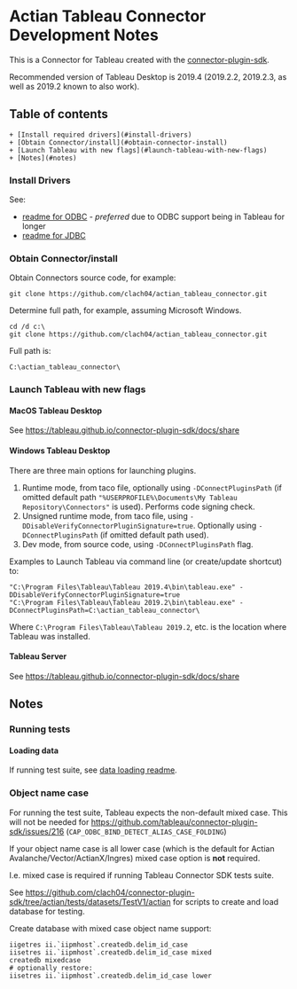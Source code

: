 # Actian Tableau Connector Development Notes


This is a Connector for Tableau created with the [connector-plugin-sdk](https://github.com/tableau/connector-plugin-sdk).

Recommended version of Tableau Desktop is 2019.4 (2019.2.2, 2019.2.3, as well as 2019.2 known to also work).

Table of contents
-----------------

    + [Install required drivers](#install-drivers)
    + [Obtain Connector/install](#obtain-connector-install)
    + [Launch Tableau with new flags](#launch-tableau-with-new-flags)
    + [Notes](#notes)

### Install Drivers

See:

  * [readme for ODBC](actian_odbc/README.md) - *preferred* due to ODBC support being in Tableau for longer
  * [readme for JDBC](actian_jdbc/README.md)


### Obtain Connector/install

Obtain Connectors source code, for example:

    git clone https://github.com/clach04/actian_tableau_connector.git

Determine full path, for example, assuming Microsoft Windows.

    cd /d c:\
    git clone https://github.com/clach04/actian_tableau_connector.git

Full path is:

    C:\actian_tableau_connector\

### Launch Tableau with new flags

#### MacOS Tableau Desktop

See https://tableau.github.io/connector-plugin-sdk/docs/share

#### Windows Tableau Desktop

There are three main options for launching plugins.

  1. Runtime mode, from taco file, optionally using `-DConnectPluginsPath` (if omitted default path `"%USERPROFILE%\Documents\My Tableau Repository\Connectors"` is used). Performs code signing check.
  2. Unsigned runtime mode, from taco file, using `-DDisableVerifyConnectorPluginSignature=true`. Optionally using `-DConnectPluginsPath` (if omitted default path used).
  3. Dev mode, from source code, using `-DConnectPluginsPath` flag.

Examples to Launch Tableau via command line (or create/update shortcut) to:

    "C:\Program Files\Tableau\Tableau 2019.4\bin\tableau.exe" -DDisableVerifyConnectorPluginSignature=true
    "C:\Program Files\Tableau\Tableau 2019.2\bin\tableau.exe" -DConnectPluginsPath=C:\actian_tableau_connector\

Where `C:\Program Files\Tableau\Tableau 2019.2`, etc. is the location where Tableau was installed.

#### Tableau Server

See https://tableau.github.io/connector-plugin-sdk/docs/share




Notes
-----


### Running tests

#### Loading data

If running test suite, see [data loading readme](https://github.com/clach04/connector-plugin-sdk/tree/actian/tests/datasets/TestV1/actian/README.md).

### Object name case

For running the test suite, Tableau expects the non-default mixed case. This will not be needed for https://github.com/tableau/connector-plugin-sdk/issues/216 (`CAP_ODBC_BIND_DETECT_ALIAS_CASE_FOLDING`)

If your object name case is all lower case (which is the default for Actian Avalanche/Vector/ActianX/Ingres) mixed case option is **not** required.

I.e. mixed case is required if running Tableau Connector SDK tests suite.

See https://github.com/clach04/connector-plugin-sdk/tree/actian/tests/datasets/TestV1/actian for scripts to create and load database for testing.

Create database with mixed case object name support:

    iigetres ii.`iipmhost`.createdb.delim_id_case
    iisetres ii.`iipmhost`.createdb.delim_id_case mixed
    createdb mixedcase
    # optionally restore:
    iisetres ii.`iipmhost`.createdb.delim_id_case lower
